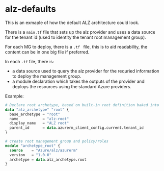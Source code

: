 # alz-defaults

This is an exmaple of how the default ALZ architecture could look.

There is a `main.tf` file that sets up the alz provider and uses a data source for the tenant id (used to identity the tenant root management group).

For each MG to deploy, there is a `.tf ` file, this is to aid readability, the content can be in one big file if preferred.

In each `.tf` file, there is:

- a data source used to query the alz provider for the requried information to deploy the management group.
- a module declaration which takes the outputs of the provider and deploys the resources using the standard Azure providers.

Example:

```terraform
# Declare root archetype, based on built-in root definition baked into provider
data "alz_archetype" "root" {
  base_archetype = "root"
  name           = "alz-root"
  display_name   = "ALZ root"
  parent_id      = data.azurerm_client_config.current.tenant_id
}

# create root management group and policy/roles
module "archetype_root" {
  source    = "Azure/alz/azurerm"
  version   = "1.0.0"
  archetype = data.alz_archetype.root
}
```
